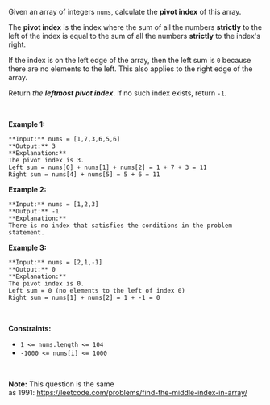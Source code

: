 Given an array of integers `nums`, calculate the **pivot index** of this array.


The **pivot index** is the index where the sum of all the numbers **strictly** to the left of the index is equal to the sum of all the numbers **strictly** to the index's right.


If the index is on the left edge of the array, then the left sum is `0` because there are no elements to the left. This also applies to the right edge of the array.


Return *the **leftmost pivot index***. If no such index exists, return `-1`.


 


**Example 1:**



```
**Input:** nums = [1,7,3,6,5,6]
**Output:** 3
**Explanation:**
The pivot index is 3.
Left sum = nums[0] + nums[1] + nums[2] = 1 + 7 + 3 = 11
Right sum = nums[4] + nums[5] = 5 + 6 = 11

```

**Example 2:**



```
**Input:** nums = [1,2,3]
**Output:** -1
**Explanation:**
There is no index that satisfies the conditions in the problem statement.
```

**Example 3:**



```
**Input:** nums = [2,1,-1]
**Output:** 0
**Explanation:**
The pivot index is 0.
Left sum = 0 (no elements to the left of index 0)
Right sum = nums[1] + nums[2] = 1 + -1 = 0

```

 


**Constraints:**


* `1 <= nums.length <= 104`
* `-1000 <= nums[i] <= 1000`


 


**Note:** This question is the same as 1991: <https://leetcode.com/problems/find-the-middle-index-in-array/>


